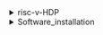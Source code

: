 <details>
  <summary>risc-v-HDP</summary>
    The Product Based RISC-V Skilling Program is a  six-week course that embarks on a journey through the RISC-V Instruction Set Architecture (ISA), aimed at providing both a theoretical foundation and hands-on experience.

-In these course we will understand how apps software will be converted binary .
- Then We will understand how binary is passed into the hardware.
  <details>
  <summary>Week0</summary>

  ## Week0
  1. overview of the course and installed vdi file.
  </details>
  <details>
    
  <summary>week1</summary>

  ## Week1 
1. representation of negative numbers using signed,1's complement and 2's complement and problems have been revised.
2. Assignment : C code to assembly level
3. execute a c program  using gcc complier and convert into assemble by riscv complier
4. debug the instructions using spike simulator.
5. 


## Week2
1. Cpu performace
</details>
<details>
  <summary>Software_installation</summary>
